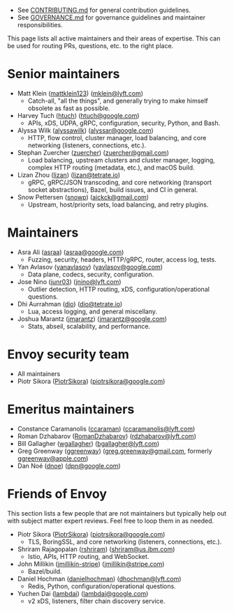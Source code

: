 * See [CONTRIBUTING.md](CONTRIBUTING.md) for general contribution guidelines.
* See [GOVERNANCE.md](GOVERNANCE.md) for governance guidelines and maintainer responsibilities.

This page lists all active maintainers and their areas of expertise. This can be used for
routing PRs, questions, etc. to the right place.

# Senior maintainers

* Matt Klein ([mattklein123](https://github.com/mattklein123)) (mklein@lyft.com)
  * Catch-all, "all the things", and generally trying to make himself obsolete as fast as
    possible.
* Harvey Tuch ([htuch](https://github.com/htuch)) (htuch@google.com)
  * APIs, xDS, UDPA, gRPC, configuration, security, Python, and Bash.
* Alyssa Wilk ([alyssawilk](https://github.com/alyssawilk)) (alyssar@google.com)
  * HTTP, flow control, cluster manager, load balancing, and core networking (listeners,
    connections, etc.).
* Stephan Zuercher ([zuercher](https://github.com/zuercher)) (zuercher@gmail.com)
  * Load balancing, upstream clusters and cluster manager, logging, complex HTTP routing
    (metadata, etc.), and macOS build.
* Lizan Zhou ([lizan](https://github.com/lizan)) (lizan@tetrate.io)
  * gRPC, gRPC/JSON transcoding, and core networking (transport socket abstractions), Bazel, build
    issues, and CI in general.
* Snow Pettersen ([snowp](https://github.com/snowp)) (aickck@gmail.com)
  * Upstream, host/priority sets, load balancing, and retry plugins.

# Maintainers

* Asra Ali ([asraa](https://github.com/asraa)) (asraa@google.com)
  * Fuzzing, security, headers, HTTP/gRPC, router, access log, tests.
* Yan Avlasov ([yanavlasov](https://github.com/yanavlasov)) (yavlasov@google.com)
  * Data plane, codecs, security, configuration.
* Jose Nino ([junr03](https://github.com/junr03)) (jnino@lyft.com)
  * Outlier detection, HTTP routing, xDS, configuration/operational questions.
* Dhi Aurrahman ([dio](https://github.com/dio)) (dio@tetrate.io)
  * Lua, access logging, and general miscellany.
* Joshua Marantz ([jmarantz](https://github.com/jmarantz)) (jmarantz@google.com)
  * Stats, abseil, scalability, and performance.

# Envoy security team

* All maintainers
* Piotr Sikora ([PiotrSikora](https://github.com/PiotrSikora)) (piotrsikora@google.com)

# Emeritus maintainers

* Constance Caramanolis ([ccaraman](https://github.com/ccaraman)) (ccaramanolis@lyft.com)
* Roman Dzhabarov ([RomanDzhabarov](https://github.com/RomanDzhabarov)) (rdzhabarov@lyft.com)
* Bill Gallagher ([wgallagher](https://github.com/wgallagher)) (bgallagher@lyft.com)
* Greg Greenway ([ggreenway](https://github.com/ggreenway)) (greg.greenway@gmail.com, formerly ggreenway@apple.com)
* Dan Noé ([dnoe](https://github.com/dnoe)) (dpn@google.com)

# Friends of Envoy

This section lists a few people that are not maintainers but typically help out with subject
matter expert reviews. Feel free to loop them in as needed.

* Piotr Sikora ([PiotrSikora](https://github.com/PiotrSikora)) (piotrsikora@google.com)
  * TLS, BoringSSL, and core networking (listeners, connections, etc.).
* Shriram Rajagopalan ([rshriram](https://github.com/rshriram)) (shriram@us.ibm.com)
  * Istio, APIs, HTTP routing, and WebSocket.
* John Millikin ([jmillikin-stripe](https://github.com/jmillikin-stripe)) (jmillikin@stripe.com)
  * Bazel/build.
* Daniel Hochman ([danielhochman](https://github.com/danielhochman)) (dhochman@lyft.com)
  * Redis, Python, configuration/operational questions.
* Yuchen Dai ([lambdai](https://github.com/lambdai)) (lambdai@google.com)
  * v2 xDS, listeners, filter chain discovery service.
